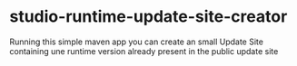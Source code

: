 # studio-runtime-update-site-creator
Running this simple maven app you can create an small Update Site containing une runtime version already present in the public update site
